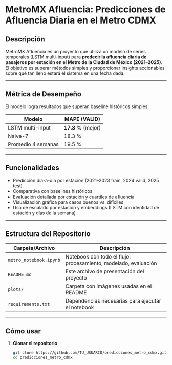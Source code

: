 # MetroMX Afluencia: Predicciones de Afluencia Diaria en el Metro CDMX

##  Descripción

MetroMX Afluencia es un proyecto que utiliza un modelo de series temporales (LSTM multi-input) para **predecir la afluencia diaria de pasajeros por estación en el Metro de la Ciudad de México (2021–2025)**. El objetivo es superar métodos simples y proporcionar insights accionables sobre qué tan lleno estará el sistema en una fecha dada.

---

##  Métrica de Desempeño

El modelo logra resultados que superan baseline históricos simples:

| Modelo              | MAPE (VALID)        |
|---------------------|---------------------|
| LSTM multi-input    | **17.3 %** (mejor)  |
| Naive-7             | 18.3 %              |
| Promedio 4 semanas  | 19.5 %              |

---

##  Funcionalidades

- Predicción día-a-día por estación (2021–2023 train, 2024 valid, 2025 test)  
- Comparativa con baselines históricos  
- Evaluación detallada por estación y cuartiles de afluencia  
- Visualización gráfica para casos buenos vs. difíciles  
- Uso de escalado por estación y embeddings (LSTM con identidad de estación y días de la semana)

---

##  Estructura del Repositorio

| Carpeta/Archivo                    | Descripción |
|-----------------------------------|-------------|
| `metro_notebook.ipynb`            | Notebook con todo el flujo: procesamiento, modelado, evaluación |
| `README.md`                       | Este archivo de presentación del proyecto |
| `plots/`                          | Carpeta con imágenes usadas en el README |
| `requirements.txt`                | Dependencias necesarias para ejecutar el notebook |

---

##  Cómo usar

1. **Clonar el repositorio**  
   ```bash
   git clone https://github.com/TU_USUARIO/predicciones_metro_cdmx.git
   cd predicciones_metro_cdmx
